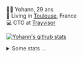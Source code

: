 <p>
  👨🏻 <bold>Yohann</bold>, 29 ans<br/>
  💼 Living in <a href="https://www.google.com/maps?q=toulouse">Toulouse</a>, France<br/>
  💻 CTO at <a href="https://trayvisor.com/">Trayvisor</a><br/>
</p>

<a href="https://github.com/anuraghazra/github-readme-stats"><img align="center" src="https://github-readme-stats-dviw-8taegaswk-yohann84ls-projects.vercel.app//api?username=yohann84L&show_icons=true&include_all_commits=true" alt="Yohann's github stats" /> </a>


<details>
  <summary>Some stats ...</summary><br/>
  

<!--START_SECTION:waka-->
![Code Time](http://img.shields.io/badge/Code%20Time-1%2C215%20hrs%2050%20mins-blue)

![Profile Views](http://img.shields.io/badge/Profile%20Views-0-blue)

**🐱 My GitHub Data** 

> 📦 440.9 kB Used in GitHub's Storage 
 > 
> 🚫 Not Opted to Hire
 > 
> 📜 26 Public Repositories 
 > 
> 🔑 21 Private Repositories 
 > 
**I'm an Early 🐤** 

```text
🌞 Morning                23450 commits       ███████░░░░░░░░░░░░░░░░░░   29.91 % 
🌆 Daytime                45202 commits       ██████████████░░░░░░░░░░░   57.65 % 
🌃 Evening                9620 commits        ███░░░░░░░░░░░░░░░░░░░░░░   12.27 % 
🌙 Night                  142 commits         ░░░░░░░░░░░░░░░░░░░░░░░░░   00.18 % 
```
📅 **I'm Most Productive on Wednesday** 

```text
Monday                   14924 commits       █████░░░░░░░░░░░░░░░░░░░░   19.03 % 
Tuesday                  14727 commits       █████░░░░░░░░░░░░░░░░░░░░   18.78 % 
Wednesday                16204 commits       █████░░░░░░░░░░░░░░░░░░░░   20.66 % 
Thursday                 15923 commits       █████░░░░░░░░░░░░░░░░░░░░   20.31 % 
Friday                   15179 commits       █████░░░░░░░░░░░░░░░░░░░░   19.36 % 
Saturday                 556 commits         ░░░░░░░░░░░░░░░░░░░░░░░░░   00.71 % 
Sunday                   901 commits         ░░░░░░░░░░░░░░░░░░░░░░░░░   01.15 % 
```


📊 **This Week I Spent My Time On** 

```text
🕑︎ Time Zone: Europe/Paris

💬 Programming Languages: 
JavaScript               8 hrs 16 mins       ██████████████████░░░░░░░   73.70 % 
TypeScript               53 mins             ██░░░░░░░░░░░░░░░░░░░░░░░   07.98 % 
Python                   44 mins             ██░░░░░░░░░░░░░░░░░░░░░░░   06.62 % 
JSON                     36 mins             █░░░░░░░░░░░░░░░░░░░░░░░░   05.35 % 
YAML                     9 mins              ░░░░░░░░░░░░░░░░░░░░░░░░░   01.43 % 

🔥 Editors: 
VS Code                  7 hrs 43 mins       █████████████████░░░░░░░░   68.81 % 
Cursor                   3 hrs 10 mins       ███████░░░░░░░░░░░░░░░░░░   28.29 % 
Zed                      15 mins             █░░░░░░░░░░░░░░░░░░░░░░░░   02.23 % 
Figma                    4 mins              ░░░░░░░░░░░░░░░░░░░░░░░░░   00.67 % 

💻 Operating System: 
Mac                      11 hrs 13 mins      █████████████████████████   100.00 % 
```

**I Mostly Code in Python** 

```text
Python                   25 repos            ██████████████░░░░░░░░░░░   54.35 % 
Jupyter Notebook         4 repos             ██░░░░░░░░░░░░░░░░░░░░░░░   08.70 % 
JavaScript               3 repos             ██░░░░░░░░░░░░░░░░░░░░░░░   06.52 % 
HTML                     2 repos             █░░░░░░░░░░░░░░░░░░░░░░░░   04.35 % 
Shell                    1 repo              █░░░░░░░░░░░░░░░░░░░░░░░░   02.17 % 
```




 Last Updated on 19/02/2025 00:38:14 UTC
<!--END_SECTION:waka-->
